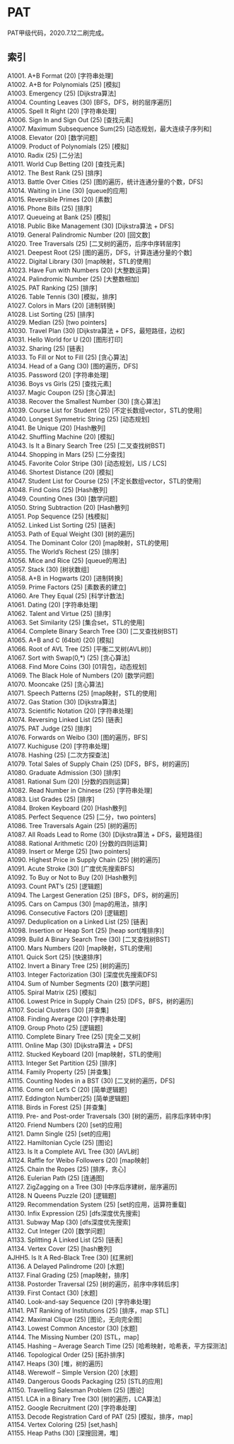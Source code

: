 # PAT
PAT甲级代码，2020.7.12二刷完成。

## 索引
A1001. A+B Format (20) [字符串处理]  
A1002. A+B for Polynomials (25) [模拟]  
A1003. Emergency (25) [Dijkstra算法]  
A1004. Counting Leaves (30) [BFS，DFS，树的层序遍历]  
A1005. Spell It Right (20) [字符串处理]  
A1006. Sign In and Sign Out (25) [查找元素]   
A1007. Maximum Subsequence Sum(25) [动态规划，最⼤连续⼦序列和]   
A1008. Elevator (20) [数学问题]   
A1009. Product of Polynomials (25) [模拟]  
A1010. Radix (25) [二分法]  
A1011. World Cup Betting (20) [查找元素]   
A1012. The Best Rank (25) [排序]  
A1013. Battle Over Cities (25) [图的遍历，统计连通分量的个数，DFS]  
A1014. Waiting in Line (30) [queue的应用]  
A1015. Reversible Primes (20) [素数]  
A1016. Phone Bills (25) [排序]  
A1017. Queueing at Bank (25) [模拟]  
A1018. Public Bike Management (30) [Dijkstra算法 + DFS]  
A1019. General Palindromic Number (20) [回文数]  
A1020. Tree Traversals (25) [二叉树的遍历，后序中序转层序]  
A1021. Deepest Root (25) [图的遍历，DFS，计算连通分量的个数]  
A1022. Digital Library (30) [map映射，STL的使用]  
A1023. Have Fun with Numbers (20) [⼤整数运算]  
A1024. Palindromic Number (25) [⼤整数相加]  
A1025. PAT Ranking (25) [排序]  
A1026. Table Tennis (30) [模拟，排序]  
A1027. Colors in Mars (20) [进制转换]  
A1028. List Sorting (25) [排序]  
A1029. Median (25) [two pointers]  
A1030. Travel Plan (30) [Dijkstra算法 + DFS，最短路径，边权]  
A1031. Hello World for U (20) [图形打印]  
A1032. Sharing (25) [链表]  
A1033. To Fill or Not to Fill (25) [贪心算法]  
A1034. Head of a Gang (30) [图的遍历，DFS]  
A1035. Password (20) [字符串处理]  
A1036. Boys vs Girls (25) [查找元素]  
A1037. Magic Coupon (25) [贪⼼算法]  
A1038. Recover the Smallest Number (30) [贪心算法]  
A1039. Course List for Student (25) [不定⻓数组vector，STL的使用]  
A1040. Longest Symmetric String (25) [动态规划]  
A1041. Be Unique (20) [Hash散列]  
A1042. Shuffling Machine (20) [模拟]  
A1043. Is It a Binary Search Tree (25) [二叉查找树BST]  
A1044. Shopping in Mars (25) [二分查找]  
A1045. Favorite Color Stripe (30) [动态规划，LIS / LCS]  
A1046. Shortest Distance (20) [模拟]  
A1047. Student List for Course (25) [不定⻓数组vector，STL的使⽤]  
A1048. Find Coins (25) [Hash散列]  
A1049. Counting Ones (30) [数学问题]  
A1050. String Subtraction (20) [Hash散列]  
A1051. Pop Sequence (25) [栈模拟]  
A1052. Linked List Sorting (25) [链表]  
A1053. Path of Equal Weight (30) [树的遍历]  
A1054. The Dominant Color (20) [map映射，STL的使⽤]  
A1055. The World’s Richest (25) [排序]  
A1056. Mice and Rice (25) [queue的⽤法]  
A1057. Stack (30) [树状数组]  
A1058. A+B in Hogwarts (20) [进制转换]  
A1059. Prime Factors (25) [素数表的建立]  
A1060. Are They Equal (25) [科学计数法]  
A1061. Dating (20) [字符串处理]  
A1062. Talent and Virtue (25) [排序]  
A1063. Set Similarity (25) [集合set，STL的使⽤]  
A1064. Complete Binary Search Tree (30) [⼆叉查找树BST]  
A1065. A+B and C (64bit) (20) [模拟]  
A1066. Root of AVL Tree (25) [平衡⼆叉树(AVL树)]  
A1067. Sort with Swap(0,*) (25) [贪⼼算法]  
A1068. Find More Coins (30) [01背包，动态规划]  
A1069. The Black Hole of Numbers (20) [数学问题]  
A1070. Mooncake (25) [贪⼼算法]  
A1071. Speech Patterns (25) [map映射，STL的使⽤]  
A1072. Gas Station (30) [Dijkstra算法]  
A1073. Scientific Notation (20) [字符串处理]  
A1074. Reversing Linked List (25) [链表]  
A1075. PAT Judge (25) [排序]  
A1076. Forwards on Weibo (30) [图的遍历，BFS]  
A1077. Kuchiguse (20) [字符串处理]  
A1078. Hashing (25) [⼆次方探查法]  
A1079. Total Sales of Supply Chain (25) [DFS，BFS，树的遍历]  
A1080. Graduate Admission (30) [排序]  
A1081. Rational Sum (20) [分数的四则运算]  
A1082. Read Number in Chinese (25) [字符串处理]  
A1083. List Grades (25) [排序]  
A1084. Broken Keyboard (20) [Hash散列]  
A1085. Perfect Sequence (25) [⼆分，two pointers]  
A1086. Tree Traversals Again (25) [树的遍历]  
A1087. All Roads Lead to Rome (30) [Dijkstra算法 + DFS，最短路径]  
A1088. Rational Arithmetic (20) [分数的四则运算]  
A1089. Insert or Merge (25) [two pointers]  
A1090. Highest Price in Supply Chain (25) [树的遍历]  
A1091. Acute Stroke (30) [⼴度优先搜索BFS]  
A1092. To Buy or Not to Buy (20) [Hash散列]  
A1093. Count PAT’s (25) [逻辑题]  
A1094. The Largest Generation (25) [BFS，DFS，树的遍历]  
A1095. Cars on Campus (30) [map的用法，排序]  
A1096. Consecutive Factors (20) [逻辑题]  
A1097. Deduplication on a Linked List (25) [链表]  
A1098. Insertion or Heap Sort (25) [heap sort(堆排序)]  
A1099. Build A Binary Search Tree (30) [⼆叉查找树BST]  
A1100. Mars Numbers (20) [map映射，STL的使⽤]  
A1101. Quick Sort (25) [快速排序]  
A1102. Invert a Binary Tree (25) [树的遍历]  
A1103. Integer Factorization (30) [深度优先搜索DFS]  
A1104. Sum of Number Segments (20) [数学问题]  
A1105. Spiral Matrix (25) [模拟]  
A1106. Lowest Price in Supply Chain (25) [DFS，BFS，树的遍历]  
A1107. Social Clusters (30) [并查集]  
A1108. Finding Average (20) [字符串处理]  
A1109. Group Photo (25) [逻辑题]  
A1110. Complete Binary Tree (25) [完全二叉树]  
A1111. Online Map (30) [Dijkstra算法 + DFS]  
A1112. Stucked Keyboard (20) [map映射，STL的使⽤]  
A1113. Integer Set Partition (25) [排序]  
A1114. Family Property (25) [并查集]  
A1115. Counting Nodes in a BST (30) [⼆叉树的遍历，DFS]  
A1116. Come on! Let’s C (20) [简单逻辑题]  
A1117. Eddington Number(25) [简单逻辑题]  
A1118. Birds in Forest (25) [并查集]  
A1119. Pre- and Post-order Traversals (30) [树的遍历，前序后序转中序]  
A1120. Friend Numbers (20) [set的应用]  
A1121. Damn Single (25) [set的应用]  
A1122. Hamiltonian Cycle (25) [图论]  
A1123. Is It a Complete AVL Tree (30) [AVL树]  
A1124. Raffle for Weibo Followers (20) [map映射]  
A1125. Chain the Ropes (25) [排序，贪心]  
A1126. Eulerian Path (25) [连通图]  
A1127. ZigZagging on a Tree (30) [中序后序建树，层序遍历]  
A1128. N Queens Puzzle (20) [逻辑题]  
A1129. Recommendation System (25) [set的应用，运算符重载]  
A1130. Infix Expression (25) [dfs深度优先搜索]  
A1131. Subway Map (30) [dfs深度优先搜索]  
A1132. Cut Integer (20) [数学问题]  
A1133. Splitting A Linked List (25) [链表]  
A1134. Vertex Cover (25) [hash散列]  
AJHH5. Is It A Red-Black Tree (30) [红⿊树]  
A1136. A Delayed Palindrome (20) [⽔题]  
A1137. Final Grading (25) [map映射，排序]  
A1138. Postorder Traversal (25) [树的遍历，前序中序转后序]  
A1139. First Contact (30) [⽔题]  
A1140. Look-and-say Sequence (20) [字符串处理]  
A1141. PAT Ranking of Institutions (25) [排序，map STL]  
A1142. Maximal Clique (25) [图论，⽆向完全图]  
A1143. Lowest Common Ancestor (30) [⽔题]  
A1144. The Missing Number (20) [STL，map]  
A1145. Hashing – Average Search Time (25) [哈希映射，哈希表，平⽅探测法]  
A1146. Topological Order (25) [拓扑排序]  
A1147. Heaps (30) [堆，树的遍历]  
A1148. Werewolf – Simple Version (20) [⽔题]  
A1149. Dangerous Goods Packaging (25) [STL的应⽤]  
A1150. Travelling Salesman Problem (25) [图论]  
A1151. LCA in a Binary Tree (30) [树的遍历，LCA算法]  
A1152. Google Recruitment (20) [字符串处理]  
A1153. Decode Registration Card of PAT (25) [模拟，排序，map]  
A1154. Vertex Coloring (25) [set,hash]  
A1155. Heap Paths (30) [深搜回溯，堆]  
